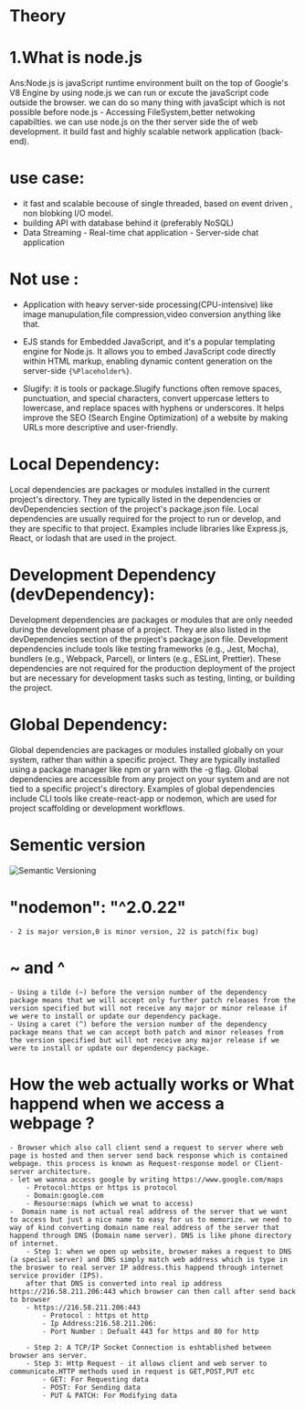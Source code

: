 # Theory

# 1.What is node.js

Ans:Node.js is javaScript runtime environment built on the top of Google's V8 Engine by using node.js we can run or excute the javaScript code outside the browser.
we can do so many thing with javaScipt which is not possible before node.js - Accessing FileSystem,better netwoking capabilties.
we can use node.js on the ther server side the of web development. it build fast and highly scalable network application (back-end).

# use case:

- it fast and scalable becouse of single threaded, based on event driven , non blobking I/O model.
- building API with database behind it (preferably NoSQL)
- Data Streaming - Real-time chat application - Server-side chat application

# Not use :

- Application with heavy server-side processing(CPU-intensive) like image manupulation,file compression,video conversion anything like that.

- EJS stands for Embedded JavaScript, and it's a popular templating engine for Node.js. It allows you to embed JavaScript code directly within HTML markup, enabling dynamic content generation on the server-side `{%Placeholder%}`.

- Slugify: it is tools or package.Slugify functions often remove spaces, punctuation, and special characters, convert uppercase letters to lowercase, and replace spaces with hyphens or underscores. It helps improve the SEO (Search Engine Optimization) of a website by making URLs more descriptive and user-friendly.

# Local Dependency:

Local dependencies are packages or modules installed in the current project's directory.
They are typically listed in the dependencies or devDependencies section of the project's package.json file.
Local dependencies are usually required for the project to run or develop, and they are specific to that project.
Examples include libraries like Express.js, React, or lodash that are used in the project.

# Development Dependency (devDependency):

Development dependencies are packages or modules that are only needed during the development phase of a project.
They are also listed in the devDependencies section of the project's package.json file.
Development dependencies include tools like testing frameworks (e.g., Jest, Mocha), bundlers (e.g., Webpack, Parcel), or linters (e.g., ESLint, Prettier).
These dependencies are not required for the production deployment of the project but are necessary for development tasks such as testing, linting, or building the project.

# Global Dependency:

Global dependencies are packages or modules installed globally on your system, rather than within a specific project.
They are typically installed using a package manager like npm or yarn with the -g flag.
Global dependencies are accessible from any project on your system and are not tied to a specific project's directory.
Examples of global dependencies include CLI tools like create-react-app or nodemon, which are used for project scaffolding or development workflows.

# Sementic version

![Semantic Versioning](https://codeforgeek.com/wp-content/uploads/2023/03/major-minor-patch-semantic-versioning.jpg)

# "nodemon": "^2.0.22"

    - 2 is major version,0 is minor version, 22 is patch(fix bug)

# ~ and ^

    - Using a tilde (~) before the version number of the dependency package means that we will accept only further patch releases from the version specified but will not receive any major or minor release if we were to install or update our dependency package.
    - Using a caret (^) before the version number of the dependency package means that we can accept both patch and minor releases from the version specified but will not receive any major release if we were to install or update our dependency package.

# How the web actually works or What happend when we access a webpage ?
    - Browser which also call client send a request to server where web page is hosted and then server send back response which is contained webpage. this process is known as Request-response model or Client-server architecture.
    - let we wanna access google by writing https://www.google.com/maps
        - Protocol:https or https is protocol
        - Domain:google.com
        - Resourse:maps (which we wnat to access)
    -  Domain name is not actual real address of the server that we want to access but just a nice name to easy for us to memorize. we need to way of kind converting domain name real address of the server that happend through DNS (Domain name server). DNS is like phone directory of internet.
        - Step 1: when we open up website, browser makes a request to DNS (a special server) and DNS simply match web address which is type in the broswer to real server IP address.this happend through internet service provider (IPS).
        after that DNS is converted into real ip address https://216.58.211.206:443 which browser can then call after send back to browser
        - https://216.58.211.206:443
            - Protocol : https ot http
            - Ip Address:216.58.211.206:
            - Port Number : Defualt 443 for https and 80 for http
        
        - Step 2: A TCP/IP Socket Connection is eshtablished between browser ans server.
        - Step 3: Http Request - it allows client and web server to communicate.HTTP methods used in request is GET,POST,PUT etc
            - GET: For Requesting data
            - POST: For Sending data
            - PUT & PATCH: For Modifying data